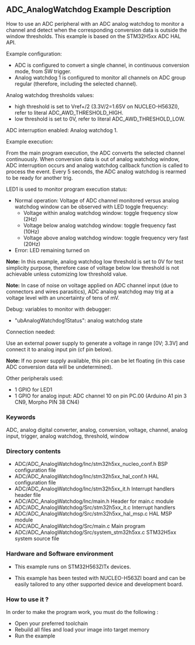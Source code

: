 ## <b>ADC_AnalogWatchdog Example Description</b>

How to use an ADC peripheral with an ADC analog watchdog to monitor a channel
and detect when the corresponding conversion data is outside the window
thresholds.
This example is based on the STM32H5xx ADC HAL API.

Example configuration:

- ADC is configured to convert a single channel, in continuous conversion mode, from SW trigger.
- Analog watchdog 1 is configured to monitor all channels on ADC group regular (therefore, including the selected channel).

Analog watchdog thresholds values:

   - high threshold is set to Vref+/2 (3.3V/2=1.65V on NUCLEO-H563ZI), refer to literal ADC_AWD_THRESHOLD_HIGH.
   - low threshold is set to 0V, refer to literal ADC_AWD_THRESHOLD_LOW.

ADC interruption enabled: Analog watchdog 1.

Example execution:

From the main program execution, the ADC converts the selected channel continuously.
When conversion data is out of analog watchdog window, ADC interruption occurs
and analog watchdog callback function is called to process the event.
Every 5 seconds, the ADC analog watchdog is rearmed to be ready for another trig.

LED1 is used to monitor program execution status:

- Normal operation: Voltage of ADC channel monitored versus analog watchdog window
  can be observed with LED toggle frequency:
  - Voltage within analog watchdog window: toggle frequency slow (2Hz)
  - Voltage below analog watchdog window: toggle frequency fast (10Hz)
  - Voltage above analog watchdog window: toggle frequency very fast (20Hz)
- Error: LED remaining turned on

**Note:** In this example, analog watchdog low threshold is set to 0V
      for test simplicity purpose, therefore case of voltage below low threshold
      is not achievable unless cutomizing low threshold value.

**Note:** In case of noise on voltage applied on ADC channel input (due to connectors and wires parasitics),
      ADC analog watchdog may trig at a voltage level with an uncertainty of tens of mV.

Debug: variables to monitor with debugger:

- "ubAnalogWatchdog1Status": analog watchdog state

Connection needed:

Use an external power supply to generate a voltage in range [0V; 3.3V]
and connect it to analog input pin (cf pin below).

**Note:** If no power supply available, this pin can be let floating (in this case
      ADC conversion data will be undetermined).

Other peripherals used:

- 1 GPIO for LED1
- 1 GPIO for analog input: ADC channel 10 on pin PC.00 (Arduino A1 pin 3 CN9, Morpho PIN 38 CN4)

### <b>Keywords</b>

ADC, analog digital converter, analog, conversion, voltage, channel, analog input, trigger, analog watchdog, threshold, window

### <b>Directory contents</b>

  - ADC/ADC_AnalogWatchdog/Inc/stm32h5xx_nucleo_conf.h BSP configuration file
  - ADC/ADC_AnalogWatchdog/Inc/stm32h5xx_hal_conf.h    HAL configuration file
  - ADC/ADC_AnalogWatchdog/Inc/stm32h5xx_it.h          Interrupt handlers header file
  - ADC/ADC_AnalogWatchdog/Inc/main.h                  Header for main.c module
  - ADC/ADC_AnalogWatchdog/Src/stm32h5xx_it.c          Interrupt handlers
  - ADC/ADC_AnalogWatchdog/Src/stm32h5xx_hal_msp.c     HAL MSP module
  - ADC/ADC_AnalogWatchdog/Src/main.c                  Main program
  - ADC/ADC_AnalogWatchdog/Src/system_stm32h5xx.c      STM32H5xx system source file

### <b>Hardware and Software environment</b>

  - This example runs on STM32H563ZITx devices.

  - This example has been tested with NUCLEO-H563ZI board and can be
    easily tailored to any other supported device and development board.

### <b>How to use it ?</b>

In order to make the program work, you must do the following :

 - Open your preferred toolchain
 - Rebuild all files and load your image into target memory
 - Run the example
